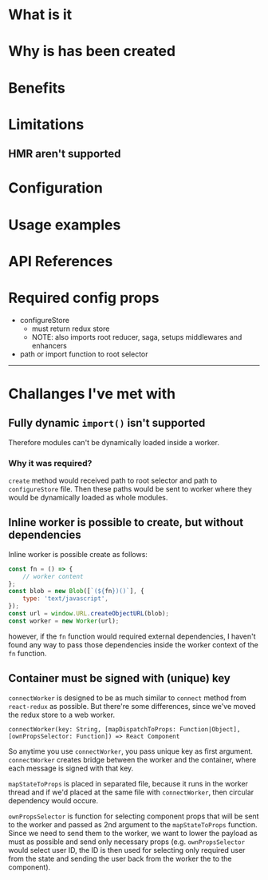 # What is it

# Why is has been created

# Benefits

# Limitations

## HMR aren't supported

# Configuration

# Usage examples

# API References

# Required config props

-   configureStore
    -   must return redux store
    -   NOTE: also imports root reducer, saga, setups middlewares and enhancers
-   path or import function to root selector

---

# Challanges I've met with

## Fully dynamic `import()` isn't supported

Therefore modules can't be dynamically loaded inside a worker.

### Why it was required?

`create` method would received path to root selector and path to `configureStore` file. Then these paths would be sent to worker where they would be dynamically loaded as whole modules.

## Inline worker is possible to create, but without dependencies

Inline worker is possible create as follows:

```js
const fn = () => {
    // worker content
};
const blob = new Blob([`(${fn})()`], {
    type: 'text/javascript',
});
const url = window.URL.createObjectURL(blob);
const worker = new Worker(url);
```

however, if the `fn` function would required external dependencies, I haven't found any way to pass those dependencies inside the worker context of the `fn` function.

## Container must be signed with (unique) key

`connectWorker` is designed to be as much similar to `connect` method from `react-redux` as possible. But there're some differences, since we've moved the redux store to a web worker.

`connectWorker(key: String, [mapDispatchToProps: Function|Object], [ownPropsSelector: Function]) => React Component`

So anytime you use `connectWorker`, you pass unique key as first argument. `connectWorker` creates bridge between the worker and the container, where each message is signed with that key.

`mapStateToProps` is placed in separated file, because it runs in the worker thread and if we'd placed at the same file with `connectWorker`, then circular dependency would occure.

`ownPropsSelector` is function for selecting component props that will be sent to the worker and passed as 2nd argument to the `mapStateToProps` function. Since we need to send them to the worker, we want to lower the payload as must as possible and send only necessary props (e.g. `ownPropsSelector` would select user ID, the ID is then used for selecting only required user from the state and sending the user back from the worker the to the component).
